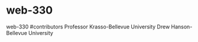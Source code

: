 # web-330
web-330
#contributors Professor Krasso-Bellevue University Drew Hanson- Bellevue University
